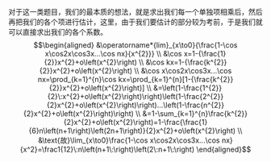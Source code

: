 
对于这一类题目，我们的最本质的想法，就是求出我们每一个单独项相乘后，然后再把我们的各个项进行估计，这里，由于我们要估计的部分较为考前，于是我们就可以直接求出我们的各个系数。
$$\begin{aligned}
&\operatorname*{lim}_{x\to0}{\frac{1-\cos x\cos2x\cos3x...\cos nx}{x^{2}}} \\
&\cos x=1-{\frac{1}{2}}x^{2}+o\left(x^{2}\right) \\
&\cos kx=1-{\frac{k^{2}}{2}}x^{2}+o\left(x^{2}\right) \\
&\cos x\cos2x\cos3x...\cos nx=\prod_{k=1}^{n}\cos kx=\prod_{k=1}^{n}[1-{\frac{k^{2}}{2}}x^{2}+o\left(x^{2}\right)] \\
&=\left(1-\frac{1^{2}}{2}\:x^{2}+o\left(x^{2}\right)\right)\left(1-\frac{2^{2}}{2}x^{2}+o\left(x^{2}\right)\right)...\left(1-\frac{n^{2}}{2}x^{2}+o\left(x^{2}\right)\right) \\
&=1-\sum_{k=1}^{n}\frac{k^{2}}{2}x^{2}+o\left(x^{2}\right)=1-\frac{\frac{1}{6}n\left(n+1\right)\left(2n+1\right)}{2}x^{2}+o\left(x^{2}\right) \\
&\text{故}\lim_{x\to0}\frac{1-\cos x\cos2x\cos3x...\cos nx}{x^2}=\frac1{12}\:n\left(n+1\:\right)\left(2\:n+1\:\right)
\end{aligned}$$
